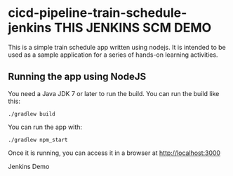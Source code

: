 # cicd-pipeline-train-schedule-jenkins THIS JENKINS SCM DEMO

This is a simple train schedule app written using nodejs. It is intended to be used as a sample application for a series of hands-on learning activities.

## Running the app using NodeJS

You need a Java JDK 7 or later to run the build. You can run the build like this:

    ./gradlew build

You can run the app with:

    ./gradlew npm_start

Once it is running, you can access it in a browser at [http://localhost:3000](http://localhost:3000)

Jenkins Demo 
